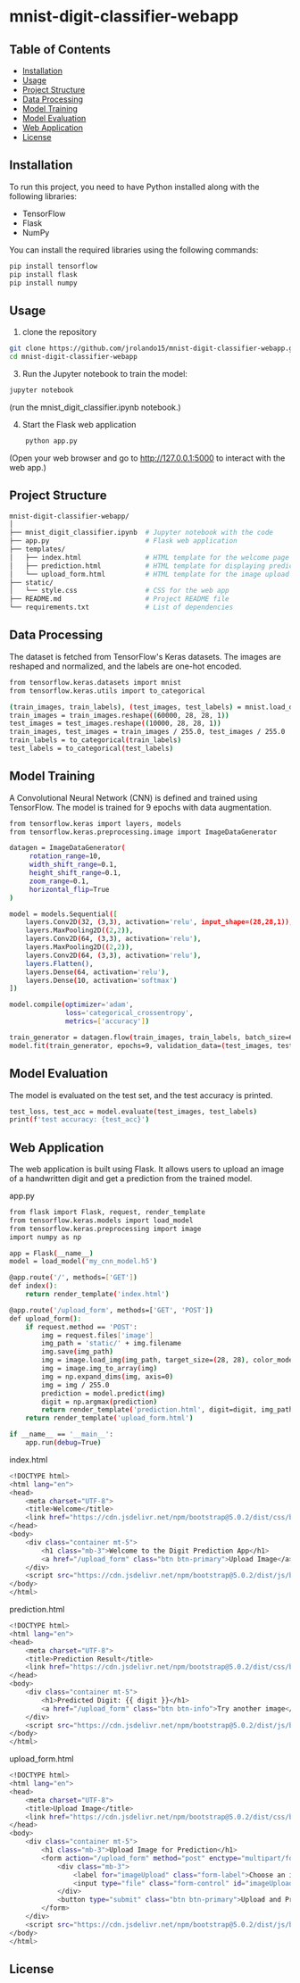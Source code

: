 # mnist-digit-classifier-webapp

## Table of Contents
- [Installation](#installation)
- [Usage](#usage)
- [Project Structure](#project-structure)
- [Data Processing](#data-processing)
- [Model Training](#model-training)
- [Model Evaluation](#model-evaluation)
- [Web Application](#web-application)
- [License](#license)

## Installation
To run this project, you need to have Python installed along with the following libraries:
- TensorFlow
- Flask
- NumPy

You can install the required libraries using the following commands:
```bash 
pip install tensorflow
pip install flask
pip install numpy  
```
## Usage
1) clone the repository
```bash
git clone https://github.com/jrolando15/mnist-digit-classifier-webapp.git
cd mnist-digit-classifier-webapp
```

3) Run the Jupyter notebook to train the model:
```bash
jupyter notebook
```
(run the mnist_digit_classifier.ipynb notebook.)

4) Start the Flask web application
```bash
    python app.py
```
   (Open your web browser and go to http://127.0.0.1:5000 to interact with the web app.)

## Project Structure
```bash
mnist-digit-classifier-webapp/
│
├── mnist_digit_classifier.ipynb  # Jupyter notebook with the code
├── app.py                        # Flask web application
├── templates/
│   ├── index.html                # HTML template for the welcome page
│   ├── prediction.html           # HTML template for displaying predictions
│   └── upload_form.html          # HTML template for the image upload form
├── static/
│   └── style.css                 # CSS for the web app
├── README.md                     # Project README file
└── requirements.txt              # List of dependencies
```

## Data Processing
The dataset is fetched from TensorFlow's Keras datasets. The images are reshaped and normalized, and the labels are one-hot encoded.

```bash 
from tensorflow.keras.datasets import mnist
from tensorflow.keras.utils import to_categorical

(train_images, train_labels), (test_images, test_labels) = mnist.load_data()
train_images = train_images.reshape((60000, 28, 28, 1))
test_images = test_images.reshape((10000, 28, 28, 1))
train_images, test_images = train_images / 255.0, test_images / 255.0
train_labels = to_categorical(train_labels)
test_labels = to_categorical(test_labels)
```

## Model Training
A Convolutional Neural Network (CNN) is defined and trained using TensorFlow. The model is trained for 9 epochs with data augmentation.

```bash 
from tensorflow.keras import layers, models
from tensorflow.keras.preprocessing.image import ImageDataGenerator

datagen = ImageDataGenerator(
     rotation_range=10,
     width_shift_range=0.1,
     height_shift_range=0.1,
     zoom_range=0.1,
     horizontal_flip=True
)

model = models.Sequential([
    layers.Conv2D(32, (3,3), activation='relu', input_shape=(28,28,1)),
    layers.MaxPooling2D((2,2)),
    layers.Conv2D(64, (3,3), activation='relu'),
    layers.MaxPooling2D((2,2)),
    layers.Conv2D(64, (3,3), activation='relu'),
    layers.Flatten(),
    layers.Dense(64, activation='relu'),
    layers.Dense(10, activation='softmax')
])

model.compile(optimizer='adam',
              loss='categorical_crossentropy',
              metrics=['accuracy'])

train_generator = datagen.flow(train_images, train_labels, batch_size=64)
model.fit(train_generator, epochs=9, validation_data=(test_images, test_labels))
```
## Model Evaluation 
The model is evaluated on the test set, and the test accuracy is printed.
```bash
test_loss, test_acc = model.evaluate(test_images, test_labels)
print(f'test accuracy: {test_acc}')
```

## Web Application
The web application is built using Flask. It allows users to upload an image of a handwritten digit and get a prediction from the trained model.
   
app.py
```bash
from flask import Flask, request, render_template
from tensorflow.keras.models import load_model
from tensorflow.keras.preprocessing import image
import numpy as np

app = Flask(__name__)
model = load_model('my_cnn_model.h5')

@app.route('/', methods=['GET'])
def index():
    return render_template('index.html')

@app.route('/upload_form', methods=['GET', 'POST'])
def upload_form():
    if request.method == 'POST':
        img = request.files['image']
        img_path = 'static/' + img.filename
        img.save(img_path)
        img = image.load_img(img_path, target_size=(28, 28), color_mode='grayscale')
        img = image.img_to_array(img)
        img = np.expand_dims(img, axis=0)
        img = img / 255.0
        prediction = model.predict(img)
        digit = np.argmax(prediction)
        return render_template('prediction.html', digit=digit, img_path=img_path)
    return render_template('upload_form.html')

if __name__ == '__main__':
    app.run(debug=True)
```

index.html
```bash 
<!DOCTYPE html>
<html lang="en">
<head>
    <meta charset="UTF-8">
    <title>Welcome</title>
    <link href="https://cdn.jsdelivr.net/npm/bootstrap@5.0.2/dist/css/bootstrap.min.css" rel="stylesheet">
</head>
<body>
    <div class="container mt-5">
        <h1 class="mb-3">Welcome to the Digit Prediction App</h1>
        <a href="/upload_form" class="btn btn-primary">Upload Image</a>
    </div>
    <script src="https://cdn.jsdelivr.net/npm/bootstrap@5.0.2/dist/js/bootstrap.bundle.min.js"></script>
</body>
</html>
```

prediction.html
```bash 
<!DOCTYPE html>
<html lang="en">
<head>
    <meta charset="UTF-8">
    <title>Prediction Result</title>
    <link href="https://cdn.jsdelivr.net/npm/bootstrap@5.0.2/dist/css/bootstrap.min.css" rel="stylesheet">
</head>
<body>
    <div class="container mt-5">
        <h1>Predicted Digit: {{ digit }}</h1>
        <a href="/upload_form" class="btn btn-info">Try another image</a>
    </div>
    <script src="https://cdn.jsdelivr.net/npm/bootstrap@5.0.2/dist/js/bootstrap.bundle.min.js"></script>
</body>
</html>
```

upload_form.html
```bash 
<!DOCTYPE html>
<html lang="en">
<head>
    <meta charset="UTF-8">
    <title>Upload Image</title>
    <link href="https://cdn.jsdelivr.net/npm/bootstrap@5.0.2/dist/css/bootstrap.min.css" rel="stylesheet">
</head>
<body>
    <div class="container mt-5">
        <h1 class="mb-3">Upload Image for Prediction</h1>
        <form action="/upload_form" method="post" enctype="multipart/form-data" class="mb-3">
            <div class="mb-3">
                <label for="imageUpload" class="form-label">Choose an image:</label>
                <input type="file" class="form-control" id="imageUpload" name="image" accept="image/*" required>
            </div>
            <button type="submit" class="btn btn-primary">Upload and Predict</button>
        </form>
    </div>
    <script src="https://cdn.jsdelivr.net/npm/bootstrap@5.0.2/dist/js/bootstrap.bundle.min.js"></script>
</body>
</html>
```


## License
